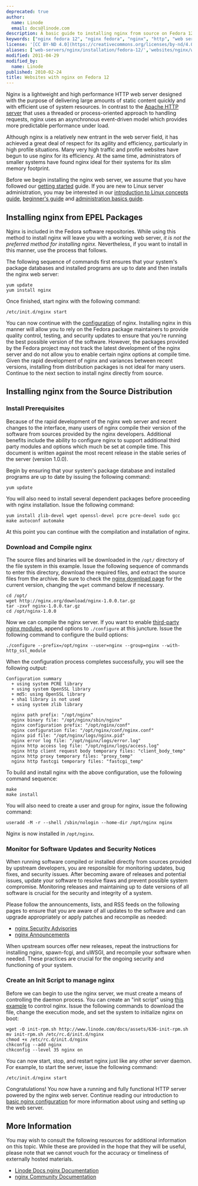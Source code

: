 ```yaml
---
deprecated: true
author:
  name: Linode
  email: docs@linode.com
description: A basic guide to installing nginx from source on Fedora 12
keywords: ["nginx fedora 12", "nginx fedora", "nginx", "http", "web servers", "fedora 12"]
license: '[CC BY-ND 4.0](https://creativecommons.org/licenses/by-nd/4.0)'
aliases: ['web-servers/nginx/installation/fedora-12/','websites/nginx/websites-with-nginx-on-fedora-12/']
modified: 2011-04-29
modified_by:
  name: Linode
published: 2010-02-24
title: Websites with nginx on Fedora 12
---
```




Nginx is a lightweight and high performance HTTP web server designed with the purpose of delivering large amounts of static content quickly and with efficient use of system resources. In contrast to the [Apache HTTP server](/docs/web-servers/apache/) that uses a threaded or process-oriented approach to handling requests, nginx uses an asynchronous event-driven model which provides more predictable performance under load.

Although nginx is a relatively new entrant in the web server field, it has achieved a great deal of respect for its agility and efficiency, particularly in high profile situations. Many very high traffic and profile websites have begun to use nginx for its efficiency. At the same time, administrators of smaller systems have found nginx ideal for their systems for its slim memory footprint.

Before we begin installing the nginx web server, we assume that you have followed our [getting started](/docs/getting-started/) guide. If you are new to Linux server administration, you may be interested in our [introduction to Linux concepts guide](/docs/tools-reference/introduction-to-linux-concepts/), [beginner's guide](/docs/beginners-guide/) and [administration basics guide](/docs/using-linux/administration-basics).

Installing nginx from EPEL Packages
-----------------------------------

Nginx is included in the Fedora software repositories. While using this method to install nginx will leave you with a working web server, *it is not the preferred method for installing nginx.* Nevertheless, if you want to install in this manner, use the process that follows.

The following sequence of commands first ensures that your system's package databases and installed programs are up to date and then installs the nginx web server:

    yum update
    yum install nginx

Once finished, start nginx with the following command:

    /etc/init.d/nginx start

You can now continue with the [configuration](/docs/websites/nginx/basic-nginx-configuration) of nginx. Installing nginx in this manner will allow you to rely on the Fedora package maintainers to provide quality control, testing, and security updates to ensure that you're running the best possible version of the software. However, the packages provided by the Fedora project may not track the latest development of the nginx server and do not allow you to enable certain nginx options at compile time. Given the rapid development of nginx and variances between recent versions, installing from distribution packages is not ideal for many users. Continue to the next section to install nginx directly from source.

Installing nginx from the Source Distribution
---------------------------------------------

### Install Prerequisites

Because of the rapid development of the nginx web server and recent changes to the interface, many users of nginx compile their version of the software from sources provided by the nginx developers. Additional benefits include the ability to configure nginx to support additional third party modules and options which much be set at compile time. This document is written against the most recent release in the stable series of the server (version 1.0.0).

Begin by ensuring that your system's package database and installed programs are up to date by issuing the following command:

    yum update

You will also need to install several dependent packages before proceeding with nginx installation. Issue the following command:

    yum install zlib-devel wget openssl-devel pcre pcre-devel sudo gcc make autoconf automake

At this point you can continue with the compilation and installation of nginx.

### Download and Compile nginx

The source files and binaries will be downloaded in the `/opt/` directory of the file system in this example. Issue the following sequence of commands to enter this directory, download the required files, and extract the source files from the archive. Be sure to check the [nginx download page](http://nginx.org/en/download.html#stable_versions) for the current version, changing the `wget` command below if necessary.

    cd /opt/
    wget http://nginx.org/download/nginx-1.0.0.tar.gz
    tar -zxvf nginx-1.0.0.tar.gz
    cd /opt/nginx-1.0.0

Now we can compile the nginx server. If you want to enable [third-party nginx modules](http://wiki.nginx.org/Nginx3rdPartyModules), append options to `./configure` at this juncture. Issue the following command to configure the build options:

    ./configure --prefix=/opt/nginx --user=nginx --group=nginx --with-http_ssl_module

When the configuration process completes successfully, you will see the following output:

    Configuration summary
      + using system PCRE library
      + using system OpenSSL library
      + md5: using OpenSSL library
      + sha1 library is not used
      + using system zlib library

      nginx path prefix: "/opt/nginx"
      nginx binary file: "/opt/nginx/sbin/nginx"
      nginx configuration prefix: "/opt/nginx/conf"
      nginx configuration file: "/opt/nginx/conf/nginx.conf"
      nginx pid file: "/opt/nginx/logs/nginx.pid"
      nginx error log file: "/opt/nginx/logs/error.log"
      nginx http access log file: "/opt/nginx/logs/access.log"
      nginx http client request body temporary files: "client_body_temp"
      nginx http proxy temporary files: "proxy_temp"
      nginx http fastcgi temporary files: "fastcgi_temp"

To build and install nginx with the above configuration, use the following command sequence:

    make
    make install

You will also need to create a user and group for nginx, issue the following command:

    useradd -M -r --shell /sbin/nologin --home-dir /opt/nginx nginx

Nginx is now installed in `/opt/nginx`.

### Monitor for Software Updates and Security Notices

When running software compiled or installed directly from sources provided by upstream developers, you are responsible for monitoring updates, bug fixes, and security issues. After becoming aware of releases and potential issues, update your software to resolve flaws and prevent possible system compromise. Monitoring releases and maintaining up to date versions of all software is crucial for the security and integrity of a system.

Please follow the announcements, lists, and RSS feeds on the following pages to ensure that you are aware of all updates to the software and can upgrade appropriately or apply patches and recompile as needed:

-   [nginx Security Advisories](http://nginx.org/en/security_advisories.html)
-   [nginx Announcements](http://nginx.org/)

When upstream sources offer new releases, repeat the instructions for installing nginx, spawn-fcgi, and uWSGI, and recompile your software when needed. These practices are crucial for the ongoing security and functioning of your system.

### Create an Init Script to manage nginx

Before we can begin to use the nginx server, we must create a means of controlling the daemon process. You can create an "init script" using [this example](/docs/assets/636-init-rpm.sh) to control nginx. Issue the following commands to download the file, change the execution mode, and set the system to initialize nginx on boot:

    wget -O init-rpm.sh http://www.linode.com/docs/assets/636-init-rpm.sh
    mv init-rpm.sh /etc/rc.d/init.d/nginx
    chmod +x /etc/rc.d/init.d/nginx
    chkconfig --add nginx
    chkconfig --level 35 nginx on

You can now start, stop, and restart nginx just like any other server daemon. For example, to start the server, issue the following command:

    /etc/init.d/nginx start

Congratulations! You now have a running and fully functional HTTP server powered by the nginx web server. Continue reading our introduction to [basic nginx configuration](/docs/websites/nginx/basic-nginx-configuration) for more information about using and setting up the web server.

More Information
----------------

You may wish to consult the following resources for additional information on this topic. While these are provided in the hope that they will be useful, please note that we cannot vouch for the accuracy or timeliness of externally hosted materials.

- [Linode Docs nginx Documentation](/docs/web-servers/nginx/)
- [nginx Community Documentation](http://wiki.nginx.org)
